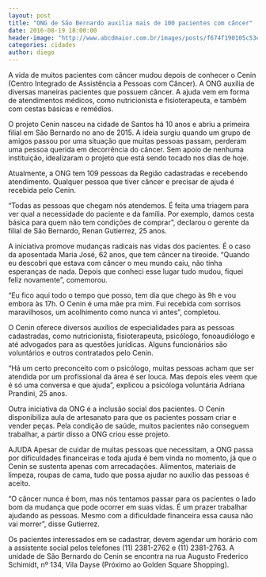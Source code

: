 ```yaml
---
layout: post
title: "ONG de São Bernardo auxilia mais de 100 pacientes com câncer"
date: 2016-08-19 18:00:00
header-image: "http://www.abcdmaior.com.br/images/posts/f674f190105c53e63344e909cce02dce.jpg"
categories: cidades
author: diego
---
```

A vida de muitos pacientes com câncer mudou depois de conhecer o Cenin (Centro Integrado de Assistência a Pessoas com Câncer). A ONG auxilia de diversas maneiras pacientes que possuem câncer. A ajuda vem em forma de atendimentos médicos, como nutricionista e fisioterapeuta, e também com cestas básicas e remédios.
<!--break-->

O projeto Cenin nasceu na cidade de Santos há 10 anos e abriu a primeira filial em São Bernardo no ano de 2015. A ideia surgiu quando um grupo de amigos passou por uma situação que muitas pessoas passam, perderam uma pessoa querida em decorrência do câncer. Sem apoio de nenhuma instituição, idealizaram o projeto que está sendo tocado nos dias de hoje.

Atualmente, a ONG tem 109 pessoas da Região cadastradas e recebendo atendimento. Qualquer pessoa que tiver câncer e precisar de ajuda é recebida pelo Cenin.

“Todas as pessoas que chegam nós atendemos. É feita uma triagem para ver qual a necessidade do paciente e da família. Por exemplo, damos cesta básica para quem não tem condições de comprar”, declarou o gerente da filial de São Bernardo, Renan Gutierrez, 25 anos.

A iniciativa promove mudanças radicais nas vidas dos pacientes. É o caso da aposentada Maria José, 62 anos, que tem câncer na tireoide. “Quando eu descobri que estava com câncer o meu mundo caiu, não tinha esperanças de nada. Depois que conheci esse lugar tudo mudou, fiquei feliz novamente”, comemorou.

“Eu fico aqui todo o tempo que posso, tem dia que chego às 9h e vou embora às 17h. O Cenin é uma mãe pra mim. Fui recebida com sorrisos maravilhosos, um acolhimento como nunca vi antes”, completou.

O Cenin oferece diversos auxílios de especialidades para as pessoas cadastradas, como nutricionista, fisioterapeuta, psicólogo, fonoaudiólogo e até advogados para as questões jurídicas. Alguns funcionários são voluntários e outros contratados pelo Cenin.

“Há um certo preconceito com o psicólogo, muitas pessoas acham que ser atendida por um profissional da área é ser louca. Mas depois eles veem que é só uma conversa e que ajuda”, explicou a psicóloga voluntária Adriana Prandini, 25 anos.

Outra iniciativa da ONG é a inclusão social dos pacientes. O Cenin disponibiliza aula de artesanato para que os pacientes possam criar e vender peças. Pela condição de saúde, muitos pacientes não conseguem trabalhar, a partir disso a ONG criou esse projeto.

AJUDA
Apesar de cuidar de muitas pessoas que necessitam, a ONG passa por dificuldades financeiras e toda ajuda é bem vinda no momento, já que o Cenin se sustenta apenas com arrecadações. Alimentos, materiais de limpeza, roupas de cama, tudo que possa ajudar no auxílio das pessoas é aceito.

“O câncer nunca é bom, mas nós tentamos passar para os pacientes o lado bom da mudança que pode ocorrer em suas vidas. É um prazer trabalhar ajudando as pessoas. Mesmo com a dificuldade financeira essa causa não vai morrer”, disse Gutierrez.

Os pacientes interessados em se cadastrar, devem agendar um horário com a assistente social pelos telefones (11) 2381-2762 e (11) 2381-2763. A unidade de São Bernardo do Cenin se encontra na rua Augusto Frederico Schimidt, nº 134, Vila Dayse (Próximo ao Golden Square Shopping).
